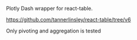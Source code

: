 Plotly Dash wrapper for react-table.

https://github.com/tannerlinsley/react-table/tree/v6

Only pivoting and aggregation is tested
